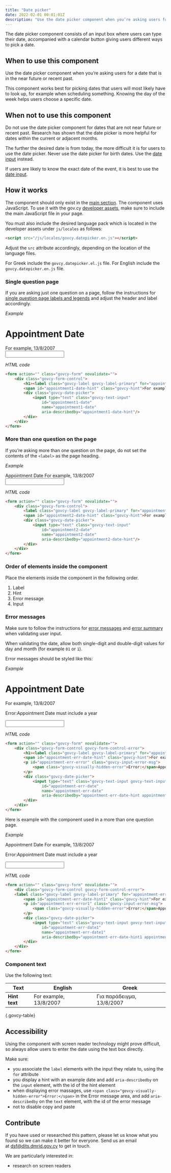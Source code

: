 ```yaml
---
title: "Date picker"
date: 2022-02-01 00:01:01Z
description: "Use the date picker component when you’re asking users for a date that is in the near future or recent past"
---
```


The date picker component consists of an input box where users can type their date, accompanied with a calendar button giving users different ways to pick a date.

## When to use this component
Use the date picker component when you’re asking users for a date that is in the near future or recent past.

This component works best for picking dates that users will most likely have to look up, for example when scheduling something. Knowing the day of the week helps users choose a specific date.

## When not to use this component
Do not use the date picker component for dates that are not near future or recent past. Research has shown that the date picker is more helpful for dates within the current or adjacent months. 

The further the desired date is from today, the more difficult it is for users to use the date picker. Never use the date picker for birth dates. Use the [date input](../date_input) instead.

If users are likely to know the exact date of the event, it is best to use the [date input](../date_input). 

## How it works
The component should only exist in the [main section](../../getting-started/page-template/#sections). The component uses JavaScript. To use it with the gov.cy [developer assets](../../getting-started/developer-assets/), make sure to include the main JavaScript file in your page. 

You must also include the desired language pack which is located in the developer assets under `js/locales` as follows:

```html
<script src="/js/locales/govcy.datepicker.en.js"></script>
```

Adjust the `src` attribute accordingly, depending on the location of the language files. 

For Greek include the  `govcy.datepicker.el.js` file.
For English include the  `govcy.datepicker.en.js` file.

### Single question page
If you are asking just one question on a page, follow the instructions for [single question page labels and legends](../../patterns/labels_and_legend_headings/#single-question-page) and adjust the header and label accordingly. 

*Example*
<div class="govcy-container govcy-p-4 govcy-br-1 govcy-br-standard govcy-mb-4">
<div class="govcy-form">
    <div class="govcy-form-control">
        <h1><label class="govcy-label govcy-label-primary" for="appointment1-date">Appointment Date</label></h1>
        <span id="appointment1-date-hint" class="govcy-hint">For example, 13/8/2007</span>
        <div class="govcy-date-picker">
            <input type="text" class="govcy-text-input" 
                id="appointment1-date"
                name="appointment1-date"
                aria-describedby="appointment1-date-hint"/>
        </div>
    </div>
</div>
</div>

*HTML code*
```html
<form action="" class="govcy-form" novalidate="">
    <div class="govcy-form-control">
        <h1><label class="govcy-label govcy-label-primary" for="appointment1-date">Appointment Date</label></h1>
        <span id="appointment1-date-hint" class="govcy-hint">For example, 13/8/2007</span>
        <div class="govcy-date-picker">
            <input type="text" class="govcy-text-input" 
                id="appointment1-date"
                name="appointment1-date"
                aria-describedby="appointment1-date-hint"/>
        </div>
    </div>
</form>
```
### More than one question on the page
If you’re asking more than one question on the page, do not set the contents of the `<label>` as the page heading. 

*Example*
<div class="govcy-container govcy-p-4 govcy-br-1 govcy-br-standard govcy-mb-4">
<div class="govcy-form" >
    <div class="govcy-form-control">
        <label class="govcy-label govcy-label-primary" for="appointment2-date">Appointment Date</label>
        <span id="appointment2-date-hint" class="govcy-hint">For example, 13/8/2007</span>
        <div class="govcy-date-picker">
            <input type="text" class="govcy-text-input" 
                id="appointment2-date"
                name="appointment2-date"
                aria-describedby="appointment2-date-hint"/>
        </div>
    </div>
</div>
</div>

*HTML code*
```html
<form action="" class="govcy-form" novalidate="">
    <div class="govcy-form-control">
        <label class="govcy-label govcy-label-primary" for="appointment2-date">Appointment Date</label>
        <span id="appointment2-date-hint" class="govcy-hint">For example, 13/8/2007</span>
        <div class="govcy-date-picker">
            <input type="text" class="govcy-text-input" 
                id="appointment2-date"
                name="appointment2-date"
                aria-describedby="appointment2-date-hint"/>
        </div>
    </div>
</form>
```

### Order of elements inside the component
Place the elements inside the component in the following order.
1. Label
2. Hint
3. Error message
4. Input

### Error messages
Make sure to follow the instructions for [error messages](../error_message) and [error summary](../error_summary) when validating user input.

When validating the date, allow both single-digit and double-digit values for day and month (for example `01` or `1`).

Error messages should be styled like this:

*Example*
<div class="govcy-container govcy-p-4 govcy-br-1 govcy-br-standard govcy-mb-4">
<div class="govcy-form">
    <div class="govcy-form-control govcy-form-control-error">
        <h1><label class="govcy-label govcy-label-primary" for="appointment-err-date">Appointment Date</label></h1>
        <span id="appointment-err-date-hint" class="govcy-hint">For example, 13/8/2007</span>
        <p id="appointment-err-error" class="govcy-input-error-msg">
            <span class="govcy-visually-hidden-error">Error:</span>Appointment Date must include a year
        </p>
        <div class="govcy-date-picker">
            <input type="text" class="govcy-text-input govcy-text-input-error" 
                id="appointment-err-date"
                name="appointment-err-date"
                aria-describedby="appointment-err-date-hint appointment-err-error"/>
        </div>
    </div>
</div>
</div>

*HTML code*
```html
<form action="" class="govcy-form" novalidate="">
    <div class="govcy-form-control govcy-form-control-error">
        <h1><label class="govcy-label govcy-label-primary" for="appointment-err-date">Appointment Date</label></h1>
        <span id="appointment-err-date-hint" class="govcy-hint">For example, 13/8/2007</span>
        <p id="appointment-err-error" class="govcy-input-error-msg">
            <span class="govcy-visually-hidden-error">Error:</span>Appointment Date must include a year
        </p>
        <div class="govcy-date-picker">
            <input type="text" class="govcy-text-input govcy-text-input-error" 
                id="appointment-err-date"
                name="appointment-err-date"
                aria-describedby="appointment-err-date-hint appointment-err-error"/>
        </div>
    </div>
</form>
```
Here is example with the component used in a more than one question page.

*Example*
<div class="govcy-container govcy-p-4 govcy-br-1 govcy-br-standard govcy-mb-4">
<div class="govcy-form">
    <div class="govcy-form-control govcy-form-control-error">
    <label class="govcy-label govcy-label-primary" for="appointment-err-date1">Appointment Date</label>
        <span id="appointment-err-date-hint1" class="govcy-hint">For example, 13/8/2007</span>
        <p id="appointment-err-error1" class="govcy-input-error-msg">
            <span class="govcy-visually-hidden-error">Error:</span>Appointment Date must include a year
        </p>
        <div class="govcy-date-picker">
            <input type="text" class="govcy-text-input govcy-text-input-error" 
                id="appointment-err-date1"
                name="appointment-err-date1"
                aria-describedby="appointment-err-date-hint1 appointment-err-error1"/>
        </div>
    </div>
</div>
</div>

*HTML code*
```html
<form action="" class="govcy-form" novalidate="">
    <div class="govcy-form-control govcy-form-control-error">
    <label class="govcy-label govcy-label-primary" for="appointment-err-date1">Appointment Date</label>
        <span id="appointment-err-date-hint1" class="govcy-hint">For example, 13/8/2007</span>
        <p id="appointment-err-error1" class="govcy-input-error-msg">
            <span class="govcy-visually-hidden-error">Error:</span>Appointment Date must include a year
        </p>
        <div class="govcy-date-picker">
            <input type="text" class="govcy-text-input govcy-text-input-error" 
                id="appointment-err-date1"
                name="appointment-err-date1"
                aria-describedby="appointment-err-date-hint1 appointment-err-error1"/>
        </div>
    </div>
</form>
```
### Component text
Use the following text:

| Text | English | Greek |
| ---- | ---- | ---- |
| **Hint text** | For example, 13/8/2007 | Για παράδειγμα, 13/8/2007 |

{.govcy-table}

## Accessibility
Using the component with screen reader technology might prove difficult, so always allow users to enter the date using the text box directly.

Make sure:
- you associate the `label` elements with the input they relate to, using the `for` attribute
- you display a hint with an example date and add `aria-describedby` on the `input` element, with the id of the hint element
- when displaying error massages, use `<span class="govcy-visually-hidden-error">Error:</span>` in the Error message area, and add  `aria-describedby` on the `text` element, with the id of the error message 
- not to disable copy and paste

## Contribute
If you have used or researched this pattern, please let us know what you found so we can make it better for everyone. Send us an email at [dsf@dits.dmrid.gov.cy](mailto:dsf@dits.dmrid.gov.cy) to get in touch.

We are particularly interested in:
- research on screen readers